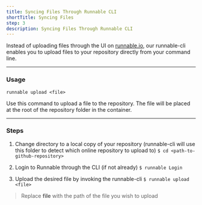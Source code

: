 ```yaml
---
title: Syncing Files Through Runnable CLI
shortTitle: Syncing Files
step: 3
description: Syncing Files Through Runnable CLI
---
```


Instead of uploading files through the UI on [runnable.io](http://runnable.io), our runnable-cli enables you to upload files to your repository directly from your command line.

---

### Usage
`runnable upload <file>`

Use this command to upload a file to the repository. The file will be placed at the root of the repository folder in the container.

---

### Steps

1. Change directory to a local copy of your repository (runnable-cli will use this folder to detect which online repository to upload to)
  ```$ cd <path-to-github-repository>```

2. Login to Runnable through the CLI (if not already)
  ```$ runnable Login```

3. Upload the desired file by invoking the runnable-cli
  ```$ runnable upload <file>```
  > Replace **file** with the path of the file you wish to upload
